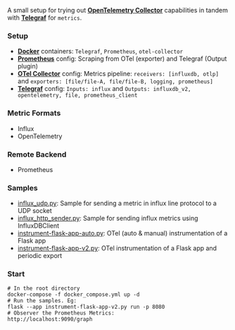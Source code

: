 A small setup for trying out [**OpenTelemetry Collector**](https://opentelemetry.io/docs/collector/) capabilities in tandem with [**Telegraf**](https://www.influxdata.com/time-series-platform/telegraf/) for `metrics`.

### Setup
- [**Docker**](docker_compose.yml) containers: `Telegraf`, `Prometheus`, `otel-collector`
- [**Prometheus**](prometheus.yml) config: Scraping from OTel (exporter) and Telegraf (Output plugin)
- [**OTel Collector**](otel-collector-config.yaml) config: Metrics pipeline:  `receivers: [influxdb, otlp]` and `exporters: [file/file-A, file/file-B, logging, prometheus]`
- [**Telegraf**](telegraf.conf) config: `Inputs: influx` and `Outputs: influxdb_v2, opentelemetry, file, prometheus_client`

### Metric Formats 
- Influx
- OpenTelemetry

### Remote Backend
- Prometheus

### Samples
- [influx_udp.py](samples/influx_udp.py): Sample for sending a metric in influx line protocol to a UDP socket
- [influx_http_sender.py](samples/influx_http_sender.py): Sample for sending influx metrics using InfluxDBClient
- [instrument-flask-app-auto.py](samples/instrument-flask-app-auto.py): OTel (auto & manual) instrumentation of a Flask app 
- [instrument-flask-app-v2.py](samples/instrument-flask-app-v2.py): OTel instrumentation  of a Flask app and periodic export

### Start
```shell
# In the root directory
docker-compose -f docker_compose.yml up -d
# Run the samples. Eg: 
flask --app instrument-flask-app-v2.py run -p 8080
# Observer the Prometheus Metrics:
http://localhost:9090/graph
```
